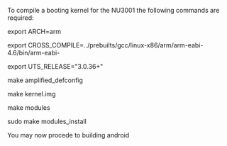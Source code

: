 To compile a booting kernel for the NU3001 the following commands are required:


export ARCH=arm

export CROSS_COMPILE=../prebuilts/gcc/linux-x86/arm/arm-eabi-4.6/bin/arm-eabi-

export UTS_RELEASE="3.0.36+"

make amplified_defconfig

make kernel.img

make modules

sudo make modules_install


You may now procede to building android

